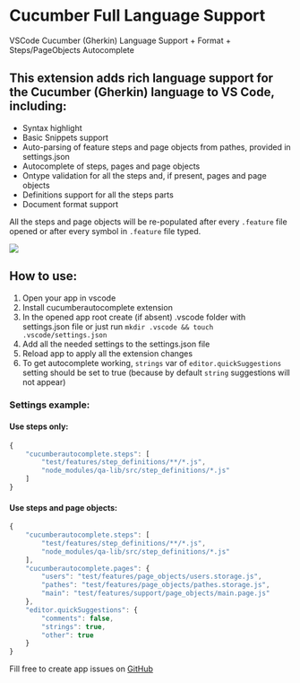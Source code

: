 # Cucumber Full Language Support
VSCode Cucumber (Gherkin) Language Support + Format + Steps/PageObjects Autocomplete

## This extension adds rich language support for the Cucumber (Gherkin) language to VS Code, including:
* Syntax highlight
* Basic Snippets support
* Auto-parsing of feature steps and page objects from pathes, provided in settings.json
* Autocomplete of steps, pages and page objects
* Ontype validation for all the steps and, if present, pages and page objects
* Definitions support for all the steps parts
* Document format support

All the steps and page objects will be re-populated after every `.feature` file opened or after every symbol in `.feature` file typed.

![](https://raw.githubusercontent.com/alexkrechik/VSCucumberAutoComplete/master/gclient/img/vscode.gif)
## How to use:
1. Open your app in vscode
2. Install cucumberautocomplete extension
3. In the opened app root create (if absent) .vscode folder with settings.json file or just run ```mkdir .vscode && touch .vscode/settings.json```
4. Add all the needed settings to the settings.json file
5. Reload app to apply all the extension changes
6. To get autocomplete working, `strings` var of `editor.quickSuggestions` setting should be set to true (because by default `string` suggestions will not appear)

### Settings example:

#### Use steps only:
```javascript
{
    "cucumberautocomplete.steps": [
        "test/features/step_definitions/**/*.js",
        "node_modules/qa-lib/src/step_definitions/*.js"
    ]
}
```

#### Use steps and page objects:
```javascript
{
    "cucumberautocomplete.steps": [
        "test/features/step_definitions/**/*.js",
        "node_modules/qa-lib/src/step_definitions/*.js"
    ],
    "cucumberautocomplete.pages": {
        "users": "test/features/page_objects/users.storage.js",
        "pathes": "test/features/page_objects/pathes.storage.js",
        "main": "test/features/support/page_objects/main.page.js"
    },
    "editor.quickSuggestions": {
        "comments": false,
        "strings": true,
        "other": true
    }
}
```

Fill free to create app issues on [GitHub](https://github.com/alexkrechik/VSCucumberAutoComplete/issues)

